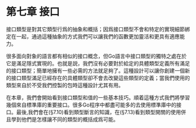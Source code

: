 # 第七章 接口

接口類型是對其它類型行爲的抽象和概括；因爲接口類型不會和特定的實現細節綁定在一起，通過這種抽象的方式我們可以讓我們的函數更加靈活和更具有適應能力。

很多面向對象的語言都有相似的接口概念，但Go語言中接口類型的獨特之處在於它是滿足隱式實現的。也就是説，我們沒有必要對於給定的具體類型定義所有滿足的接口類型；簡單地擁有一些必需的方法就足夠了。這種設計可以讓你創建一個新的接口類型滿足已經存在的具體類型卻不會去改變這些類型的定義；當我們使用的類型來自於不受我們控製的包時這種設計尤其有用。

在本章，我們會開始看到接口類型和值的一些基本技巧。順着這種方式我們將學習幾個來自標準庫的重要接口。很多Go程序中都盡可能多的去使用標準庫中的接口。最後,我們會在(§7.10)看到類型斷言的知識，在(§7.13)看到類型開關的使用併且學到他們是怎樣讓不同的類型的概括成爲可能。
